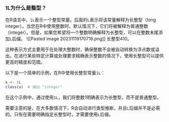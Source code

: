 ### 1L为什么是整型？
在R语言中，`1L`表示一个整型常量。后面的`L`表示将该常量解释为长整型（long integer）。当您在R中使用整数时，默认情况下，它们将被解释为普通整数（integer）。但是，如果您希望将一个整数明确解释为长整型，可以在整数末尾添加`L`后缀。
![[Pasted image 20231119170716.png]]
长整型410。

这种表示方式主要用于在处理大整数时，确保整数不会被自动转换为浮点数或溢出。在进行某些特定计算或处理要求精确表示整数的情况下，使用长整型可以提供更高的精度和范围。

以下是一个简单的示例，在R中使用长整型常量`1L`：
```R
x <- 1L
class(x)  # 输出 "integer"
```
在这个示例中，通过使用`1L`，我们将整数1明确表示为长整型，而不是普通整型。

需要注意的是，在大多数情况下，R会自动进行类型推断，并且`L`后缀并不是必需的。只有在需要明确指定长整型时，才需要使用`L`后缀。
